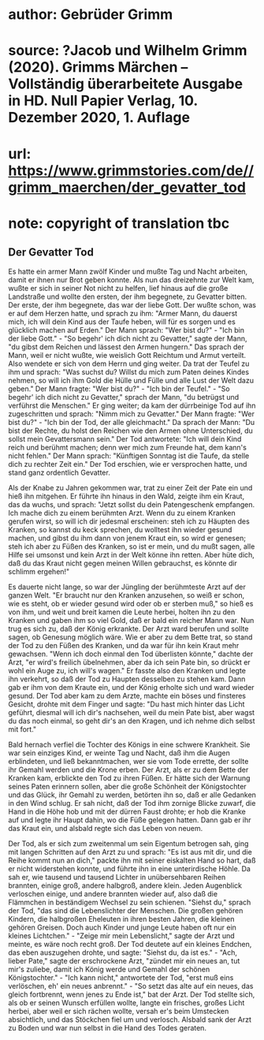 # author: Gebrüder Grimm
# source: ?Jacob und Wilhelm Grimm (2020). Grimms Märchen – Vollständig überarbeitete Ausgabe in HD. Null Papier Verlag, 10. Dezember 2020, 1. Auflage
# url: https://www.grimmstories.com/de//grimm_maerchen/der_gevatter_tod
# note: copyright of translation tbc

## Der Gevatter Tod 

Es hatte ein armer Mann zwölf Kinder und mußte Tag und Nacht arbeiten,
damit er ihnen nur Brot geben konnte. Als nun das dreizehnte zur Welt
kam, wußte er sich in seiner Not nicht zu helfen, lief hinaus auf die
große Landstraße und wollte den ersten, der ihm begegnete, zu Gevatter
bitten. Der erste, der ihm begegnete, das war der liebe Gott. Der wußte
schon, was er auf dem Herzen hatte, und sprach zu ihm: "Armer Mann, du
dauerst mich, ich will dein Kind aus der Taufe heben, will für es sorgen
und es glücklich machen auf Erden." Der Mann sprach: "Wer bist du?" -
"Ich bin der liebe Gott." - "So begehr' ich dich nicht zu
Gevatter," sagte der Mann, "du gibst dem Reichen und lässest den Armen
hungern." Das sprach der Mann, weil er nicht wußte, wie weislich Gott
Reichtum und Armut verteilt. Also wendete er sich von dem Herrn und ging
weiter. Da trat der Teufel zu ihm und sprach: "Was suchst du? Willst du
mich zum Paten deines Kindes nehmen, so will ich ihm Gold die Hülle und
Fülle und alle Lust der Welt dazu geben." Der Mann fragte: "Wer bist
du?" - "Ich bin der Teufel." - "So begehr' ich dich nicht zu
Gevatter," sprach der Mann, "du betrügst und verführst die Menschen."
Er ging weiter; da kam der dürrbeinige Tod auf ihn zugeschritten und
sprach: "Nimm mich zu Gevatter." Der Mann fragte: "Wer bist du?" -
"Ich bin der Tod, der alle gleichmacht." Da sprach der Mann: "Du bist
der Rechte, du holst den Reichen wie den Armen ohne Unterschied, du
sollst mein Gevattersmann sein." Der Tod antwortete: "Ich will dein
Kind reich und berühmt machen; denn wer mich zum Freunde hat, dem
kann's nicht fehlen." Der Mann sprach: "Künftigen Sonntag ist die
Taufe, da stelle dich zu rechter Zeit ein." Der Tod erschien, wie er
versprochen hatte, und stand ganz ordentlich Gevatter.

Als der Knabe zu Jahren gekommen war, trat zu einer Zeit der Pate ein
und hieß ihn mitgehen. Er führte ihn hinaus in den Wald, zeigte ihm ein
Kraut, das da wuchs, und sprach: "Jetzt sollst du dein Patengeschenk
empfangen. Ich mache dich zu einem berühmten Arzt. Wenn du zu einem
Kranken gerufen wirst, so will ich dir jedesmal erscheinen: steh ich zu
Häupten des Kranken, so kannst du keck sprechen, du wolltest ihn wieder
gesund machen, und gibst du ihm dann von jenem Kraut ein, so wird er
genesen; steh ich aber zu Füßen des Kranken, so ist er mein, und du mußt
sagen, alle Hilfe sei umsonst und kein Arzt in der Welt könne ihn
retten. Aber hüte dich, daß du das Kraut nicht gegen meinen Willen
gebrauchst, es könnte dir schlimm ergehen!"

Es dauerte nicht lange, so war der Jüngling der berühmteste Arzt auf der
ganzen Welt. "Er braucht nur den Kranken anzusehen, so weiß er schon,
wie es steht, ob er wieder gesund wird oder ob er sterben muß," so hieß
es von ihm, und weit und breit kamen die Leute herbei, holten ihn zu den
Kranken und gaben ihm so viel Gold, daß er bald ein reicher Mann war.
Nun trug es sich zu, daß der König erkrankte. Der Arzt ward berufen und
sollte sagen, ob Genesung möglich wäre. Wie er aber zu dem Bette trat,
so stand der Tod zu den Füßen des Kranken, und da war für ihn kein Kraut
mehr gewachsen. "Wenn ich doch einmal den Tod überlisten könnte,"
dachte der Arzt, "er wird's freilich übelnehmen, aber da ich sein Pate
bin, so drückt er wohl ein Auge zu, ich will's wagen." Er fasste also
den Kranken und legte ihn verkehrt, so daß der Tod zu Haupten desselben
zu stehen kam. Dann gab er ihm von dem Kraute ein, und der König erholte
sich und ward wieder gesund. Der Tod aber kam zu dem Arzte, machte ein
böses und finsteres Gesicht, drohte mit dem Finger und sagte: "Du hast
mich hinter das Licht geführt, diesmal will ich dir's nachsehen, weil
du mein Pate bist, aber wagst du das noch einmal, so geht dir's an den
Kragen, und ich nehme dich selbst mit fort."

Bald hernach verfiel die Tochter des Königs in eine schwere Krankheit.
Sie war sein einziges Kind, er weinte Tag und Nacht, daß ihm die Augen
erblindeten, und ließ bekanntmachen, wer sie vom Tode errette, der
sollte ihr Gemahl werden und die Krone erben. Der Arzt, als er zu dem
Bette der Kranken kam, erblickte den Tod zu ihren Füßen. Er hätte sich
der Warnung seines Paten erinnern sollen, aber die große Schönheit der
Königstochter und das Glück, ihr Gemahl zu werden, betörten ihn so, daß
er alle Gedanken in den Wind schlug. Er sah nicht, daß der Tod ihm
zornige Blicke zuwarf, die Hand in die Höhe hob und mit der dürren Faust
drohte; er hob die Kranke auf und legte ihr Haupt dahin, wo die Füße
gelegen hatten. Dann gab er ihr das Kraut ein, und alsbald regte sich
das Leben von neuem.

Der Tod, als er sich zum zweitenmal um sein Eigentum betrogen sah, ging
mit langen Schritten auf den Arzt zu und sprach: "Es ist aus mit dir,
und die Reihe kommt nun an dich," packte ihn mit seiner eiskalten Hand
so hart, daß er nicht widerstehen konnte, und führte ihn in eine
unterirdische Höhle. Da sah er, wie tausend und tausend Lichter in
unübersehbaren Reihen brannten, einige groß, andere halbgroß, andere
klein. Jeden Augenblick verloschen einige, und andere brannten wieder
auf, also daß die Flämmchen in beständigem Wechsel zu sein schienen.
"Siehst du," sprach der Tod, "das sind die Lebenslichter der
Menschen. Die großen gehören Kindern, die halbgroßen Eheleuten in ihren
besten Jahren, die kleinen gehören Greisen. Doch auch Kinder und junge
Leute haben oft nur ein kleines Lichtchen." - "Zeige mir mein
Lebenslicht," sagte der Arzt und meinte, es wäre noch recht groß. Der
Tod deutete auf ein kleines Endchen, das eben auszugehen drohte, und
sagte: "Siehst du, da ist es." - "Ach, lieber Pate," sagte der
erschrockene Arzt, "zündet mir ein neues an, tut mir's zuliebe, damit
ich König werde und Gemahl der schönen Königstochter." - "Ich kann
nicht," antwortete der Tod, "erst muß eins verlöschen, eh' ein neues
anbrennt." - "So setzt das alte auf ein neues, das gleich fortbrennt,
wenn jenes zu Ende ist," bat der Arzt. Der Tod stellte sich, als ob er
seinen Wunsch erfüllen wollte, langte ein frisches, großes Licht herbei,
aber weil er sich rächen wollte, versah er's beim Umstecken
absichtlich, und das Stöckchen fiel um und verlosch. Alsbald sank der
Arzt zu Boden und war nun selbst in die Hand des Todes geraten.
